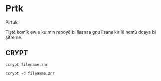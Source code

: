 # Prtk
Pirtuk

Tiştê komîk ew e ku min repoyê bi lîsansa gnu lîsans kir lê hemû dosya bi şîfre ne.

## CRYPT

`ccrypt filename.znr`

`ccrypt -d filename.znr`
